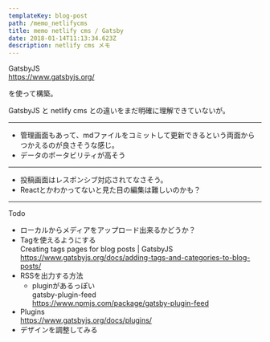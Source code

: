```yaml
---
templateKey: blog-post
path: /memo_netlifycms
title: memo netlify cms / Gatsby
date: 2018-01-14T11:13:34.623Z
description: netlify cms メモ
---
```

GatsbyJS  
https://www.gatsbyjs.org/

を使って構築。

GatsbyJS と netlify cms との違いをまだ明確に理解できていないが。


---

* 管理画面もあって、mdファイルをコミットして更新できるという両面からつかえるのが良さそうな感じ。
* データのポータビリティが高そう

---

* 投稿画面はレスポンシブ対応されてなさそう。
* Reactとかわかってないと見た目の編集は難しいのかも？


---

Todo

* ローカルからメディアをアップロード出来るかどうか？
* Tagを使えるようにする  
Creating tags pages for blog posts | GatsbyJS  
https://www.gatsbyjs.org/docs/adding-tags-and-categories-to-blog-posts/
* RSSを出力する方法
   * pluginがあるっぽい  
gatsby-plugin-feed  
https://www.npmjs.com/package/gatsby-plugin-feed
* Plugins  
https://www.gatsbyjs.org/docs/plugins/
* デザインを調整してみる
